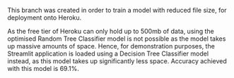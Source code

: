 This branch was created in order to train a model with reduced file size, for deployment onto Heroku.

As the free tier of Heroku can only hold up to 500mb of data, using the optimised Random Tree Classifier model is not possible as the model takes up massive amounts of space. Hence, for demonstration purposes, the Streamlit application is loaded using a Decision Tree Classifier model instead, as this model takes up significantly less space. Accuracy achieved with this model is 69.1%.
